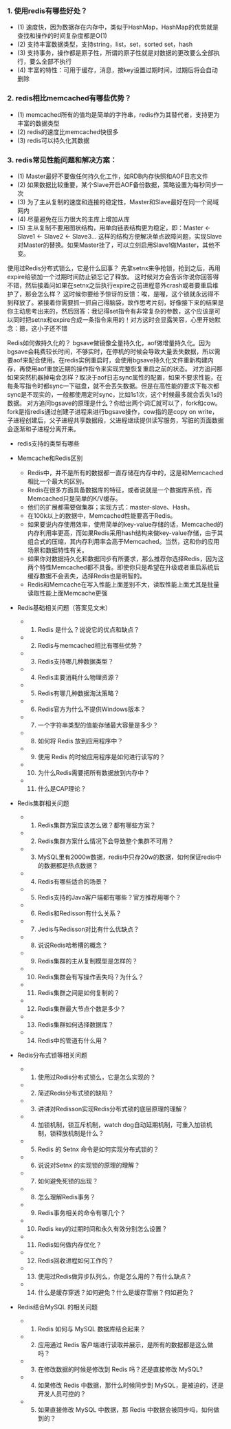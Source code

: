 
### 1. 使用redis有哪些好处？
* (1) 速度快，因为数据存在内存中，类似于HashMap，HashMap的优势就是查找和操作的时间复杂度都是O(1)
* (2) 支持丰富数据类型，支持string，list，set，sorted set，hash
* (3) 支持事务，操作都是原子性，所谓的原子性就是对数据的更改要么全部执行，要么全部不执行
* (4) 丰富的特性：可用于缓存，消息，按key设置过期时间，过期后将会自动删除

### 2. redis相比memcached有哪些优势？
* (1) memcached所有的值均是简单的字符串，redis作为其替代者，支持更为丰富的数据类型
* (2) redis的速度比memcached快很多
* (3) redis可以持久化其数据

### 3. redis常见性能问题和解决方案：
* (1) Master最好不要做任何持久化工作，如RDB内存快照和AOF日志文件
* (2) 如果数据比较重要，某个Slave开启AOF备份数据，策略设置为每秒同步一次
* (3) 为了主从复制的速度和连接的稳定性，Master和Slave最好在同一个局域网内
* (4) 尽量避免在压力很大的主库上增加从库
* (5) 主从复制不要用图状结构，用单向链表结构更为稳定，即：Master <- Slave1 <- Slave2 <- Slave3...
这样的结构方便解决单点故障问题，实现Slave对Master的替换。如果Master挂了，可以立刻启用Slave1做Master，其他不变。

使用过Redis分布式锁么，它是什么回事？
    先拿setnx来争抢锁，抢到之后，再用expire给锁加一个过期时间防止锁忘记了释放。
    这时候对方会告诉你说你回答得不错，然后接着问如果在setnx之后执行expire之前进程意外crash或者要重启维护了，那会怎么样？
    这时候你要给予惊讶的反馈：唉，是喔，这个锁就永远得不到释放了。紧接着你需要抓一抓自己得脑袋，故作思考片刻，好像接下来的结果是你主动思考出来的，然后回答：我记得set指令有非常复杂的参数，这个应该是可以同时把setnx和expire合成一条指令来用的！对方这时会显露笑容，心里开始默念：摁，这小子还不错

Redis如何做持久化的？
bgsave做镜像全量持久化，aof做增量持久化。因为bgsave会耗费较长时间，不够实时，在停机的时候会导致大量丢失数据，所以需要aof来配合使用。在redis实例重启时，会使用bgsave持久化文件重新构建内存，再使用aof重放近期的操作指令来实现完整恢复重启之前的状态。
对方追问那如果突然机器掉电会怎样？取决于aof日志sync属性的配置，如果不要求性能，在每条写指令时都sync一下磁盘，就不会丢失数据。但是在高性能的要求下每次都sync是不现实的，一般都使用定时sync，比如1s1次，这个时候最多就会丢失1s的数据。
对方追问bgsave的原理是什么？你给出两个词汇就可以了，fork和cow。fork是指redis通过创建子进程来进行bgsave操作，cow指的是copy on write，子进程创建后，父子进程共享数据段，父进程继续提供读写服务，写脏的页面数据会逐渐和子进程分离开来。
* redis支持的类型有哪些
* Memcache和Redis区别
    *  Redis中，并不是所有的数据都一直存储在内存中的，这是和Memcached相比一个最大的区别。
    * Redis在很多方面具备数据库的特征，或者说就是一个数据库系统，而Memcached只是简单的K/V缓存。
    * 他们的扩展都需要做集群；实现方式：master-slave、Hash。
    * 在100k以上的数据中，Memcached性能要高于Redis。
    * 如果要说内存使用效率，使用简单的key-value存储的话，Memcached的内存利用率更高，而如果Redis采用hash结构来做key-value存储，由于其组合式的压缩，其内存利用率会高于Memcached。当然，这和你的应用场景和数据特性有关。
    * 如果你对数据持久化和数据同步有所要求，那么推荐你选择Redis，因为这两个特性Memcached都不具备。即使你只是希望在升级或者重启系统后缓存数据不会丢失，选择Redis也是明智的。
    * Redis和Memcache在写入性能上面差别不大，读取性能上面尤其是批量读取性能上面Memcache更强

* Redis基础相关问题（答案见文末）
    * 1. Redis 是什么？说说它的优点和缺点？
    * 2. Redis与memcached相比有哪些优势？
    * 3. Redis支持哪几种数据类型？
    * 4. Redis主要消耗什么物理资源？
    * 5. Redis有哪几种数据淘汰策略？
    * 6. Redis官方为什么不提供Windows版本？
    * 7. 一个字符串类型的值能存储最大容量是多少？
    * 8. 如何将 Redis 放到应用程序中？
    * 9. 使用 Redis 的时候应用程序是如何进行读写的？
    * 10. 为什么Redis需要把所有数据放到内存中？
    * 11. 什么是CAP理论？
* Redis集群相关问题
    * 1. Redis集群方案应该怎么做？都有哪些方案？
    * 2. Redis集群方案什么情况下会导致整个集群不可用？
    * 3. MySQL里有2000w数据，redis中只存20w的数据，如何保证redis中的数据都是热点数据？
    * 4. Redis有哪些适合的场景？
    * 5. Redis支持的Java客户端都有哪些？官方推荐用哪个？
    * 6. Redis和Redisson有什么关系？
    * 7. Jedis与Redisson对比有什么优缺点？
    * 8. 说说Redis哈希槽的概念？
    * 9. Redis集群的主从复制模型是怎样的？
    * 10. Redis集群会有写操作丢失吗？为什么？
    * 11. Redis集群之间是如何复制的？
    * 12. Redis集群最大节点个数是多少？
    * 13. Redis集群如何选择数据库？
    * 14. Redis中的管道有什么用？
* Redis分布式锁等相关问题
    * 1. 使用过Redis分布式锁么，它是怎么实现的？
    * 2. 简述Redis分布式锁的缺陷？
    * 3. 讲讲对Redisson实现Redis分布式锁的底层原理的理解？
    * 4. 加锁机制，锁互斥机制，watch dog自动延期机制，可重入加锁机制，锁释放机制是什么？
    * 5. Redis 的 Setnx 命令是如何实现分布式锁的？
    * 6. 说说对Setnx 的实现锁的原理的理解？
    * 7. 如何避免死锁的出现？
    * 8. 怎么理解Redis事务？
    * 9. Redis事务相关的命令有哪几个？
    * 10. Redis key的过期时间和永久有效分别怎么设置？
    * 11. Redis如何做内存优化？
    * 12. Redis回收进程如何工作的？
    * 13. 使用过Redis做异步队列么，你是怎么用的？有什么缺点？
    * 14. 什么是缓存穿透？如何避免？什么是缓存雪崩？何如避免？
* Redis结合MySQL 的相关问题
    * 1. Redis 如何与 MySQL 数据库结合起来？
    * 2. 应用通过 Redis 客户端进行读取并展示，是所有的数据都是这么做吗？
    * 3. 在修改数据的时候是修改到 Redis 吗？还是直接修改 MySQL?
    * 4. 如果修改 Redis 中数据，那什么时候同步到 MySQL，是被迫的，还是开发人员可控的？
    * 5. 如果直接修改 MySQL 中数据，那 Redis 中数据会被同步吗，如何做到的？
